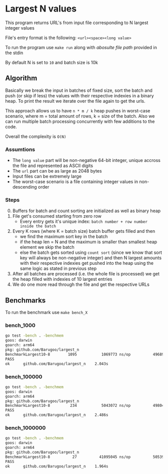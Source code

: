 # Largest N values
This program returns URL's from input file corresponding to N largest integer values

File's entry format is the following: `<url><space><long value>`

To run the program use `make run` along with *abosulte file path* provided in the stdin

By default N is set to `10` and batch size is 10k

## Algorithm
Basically we break the input in batches of fixed size, sort the batch and push (or skip if less) the values with their respective indexies in a binary heap. To print the result we iterate over the file again to get the urls.

This approach allows us to have `n * m / k` heap pushes in worst-case scenario, where m = total amount of rows, k = size of the batch. Also we can run multiple batch processing concurrently with few additions to the code.

Overall the complexity is `O(N)`


### Assumtions
- The `long value` part will be non-negative 64-bit integer, unique accross the file and represented as ASCII digits
- The `url` part can be as large as 2048 bytes
- Input files can be extremely large
- The worst-case scenario is a file containing integer values in non-descending order

### Steps
0. Buffers for batch and count sorting are initialized as well as binary heap
1. File get's consumed starting from zero row
    - Every entry gets it's unique index: `batch number + row number inside the batch`
2. Every K rows (where K = batch size) batch buffer gets filled and then
    - we find the maximum sort key in the batch
    - if the heap len = N and the maximum is smaller than smallest heap element we skip the batch
    - else the batch gets sorted using `count sort` (since we know that sort key will always be non-negative integer) and then N largest amounts with their respective indexies get pushed into the heap using the same logic as stated in previous step
3. After all batches are processed (i.e. the whole file is processed) we get the heap filled with indexies of 10 largest entries
4. We do one more read through the file and get the respective URLs

## Benchmarks
To run the benchmark use `make bench_X`

### bench_1000
```bash
go test -bench . -benchmem
goos: darwin
goarch: arm64
pkg: github.com/Barugoo/largest_n
BenchmarkLargest10-8        1095           1069773 ns/op          496898 B/op         41 allocs/op
PASS
ok      github.com/Barugoo/largest_n    2.043s
```

### bench_100000
```bash
go test -bench . -benchmem
goos: darwin
goarch: arm64
pkg: github.com/Barugoo/largest_n
BenchmarkLargest10-8         234           5043072 ns/op          498048 B/op         89 allocs/op
PASS
ok      github.com/Barugoo/largest_n    2.486s
```

### bench_1000000
```bash
go test -bench . -benchmem
goos: darwin
goarch: arm64
pkg: github.com/Barugoo/largest_n
BenchmarkLargest10-8          27          41095045 ns/op          505392 B/op        395 allocs/op
PASS
ok      github.com/Barugoo/largest_n    1.964s
```
